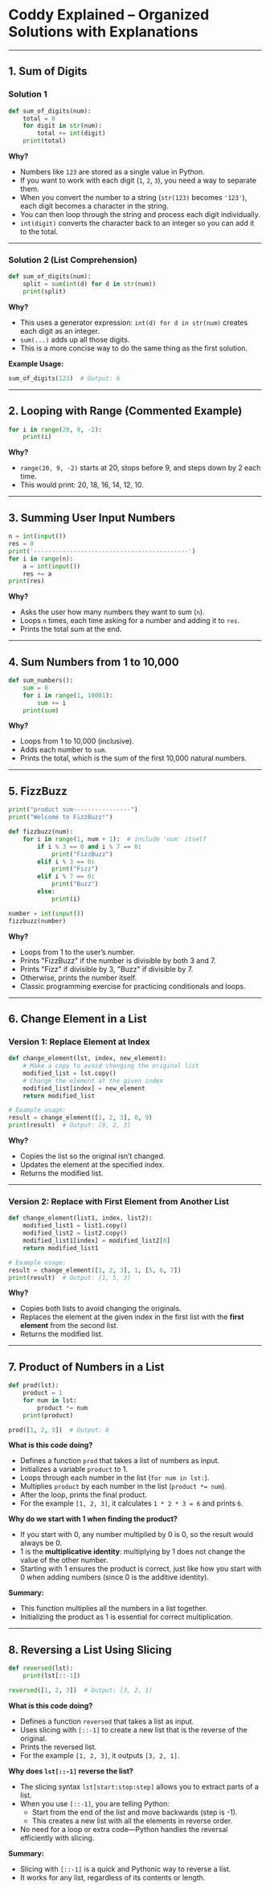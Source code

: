 # Coddy Explained – Organized Solutions with Explanations

---

## 1. Sum of Digits

### Solution 1

```python
def sum_of_digits(num):
    total = 0
    for digit in str(num):
        total += int(digit)
    print(total)
```

**Why?**

- Numbers like `123` are stored as a single value in Python.
- If you want to work with each digit (`1`, `2`, `3`), you need a way to separate them.
- When you convert the number to a string (`str(123)` becomes `'123'`), each digit becomes a character in the string.
- You can then loop through the string and process each digit individually.
- `int(digit)` converts the character back to an integer so you can add it to the total.

---

### Solution 2 (List Comprehension)

```python
def sum_of_digits(num):
    split = sum(int(d) for d in str(num))
    print(split)
```

**Why?**

- This uses a generator expression: `int(d) for d in str(num)` creates each digit as an integer.
- `sum(...)` adds up all those digits.
- This is a more concise way to do the same thing as the first solution.

**Example Usage:**

```python
sum_of_digits(123)  # Output: 6
```

---

## 2. Looping with Range (Commented Example)

```python
for i in range(20, 9, -2):
    print(i)
```

**Why?**

- `range(20, 9, -2)` starts at 20, stops before 9, and steps down by 2 each time.
- This would print: 20, 18, 16, 14, 12, 10.

---

## 3. Summing User Input Numbers

```python
n = int(input())
res = 0
print('-------------------------------------------')
for i in range(n):
    a = int(input())
    res += a
print(res)
```

**Why?**

- Asks the user how many numbers they want to sum (`n`).
- Loops `n` times, each time asking for a number and adding it to `res`.
- Prints the total sum at the end.

---

## 4. Sum Numbers from 1 to 10,000

```python
def sum_numbers():
    sum = 0
    for i in range(1, 10001):
        sum += i
    print(sum)
```

**Why?**

- Loops from 1 to 10,000 (inclusive).
- Adds each number to `sum`.
- Prints the total, which is the sum of the first 10,000 natural numbers.

---

## 5. FizzBuzz

```python
print("product sum----------------")
print("Welcome to FizzBuzz!")

def fizzbuzz(num):
    for i in range(1, num + 1):  # include 'num' itself
        if i % 3 == 0 and i % 7 == 0:
            print("FizzBuzz")
        elif i % 3 == 0:
            print("Fizz")
        elif i % 7 == 0:
            print("Buzz")
        else:
            print(i)

number = int(input())
fizzbuzz(number)
```

**Why?**

- Loops from 1 to the user’s number.
- Prints "FizzBuzz" if the number is divisible by both 3 and 7.
- Prints "Fizz" if divisible by 3, "Buzz" if divisible by 7.
- Otherwise, prints the number itself.
- Classic programming exercise for practicing conditionals and loops.

---

## 6. Change Element in a List

### Version 1: Replace Element at Index

```python
def change_element(lst, index, new_element):
    # Make a copy to avoid changing the original list
    modified_list = lst.copy()
    # Change the element at the given index
    modified_list[index] = new_element
    return modified_list

# Example usage:
result = change_element([1, 2, 3], 0, 9)
print(result)  # Output: [9, 2, 3]
```

**Why?**

- Copies the list so the original isn’t changed.
- Updates the element at the specified index.
- Returns the modified list.

---

### Version 2: Replace with First Element from Another List

```python
def change_element(list1, index, list2):
    modified_list1 = list1.copy()
    modified_list2 = list2.copy()
    modified_list1[index] = modified_list2[0]
    return modified_list1

# Example usage:
result = change_element([1, 2, 3], 1, [5, 6, 7])
print(result)  # Output: [1, 5, 3]
```

**Why?**

- Copies both lists to avoid changing the originals.
- Replaces the element at the given index in the first list with the **first element** from the second list.
- Returns the modified list.

---

## 7. Product of Numbers in a List

```python
def prod(lst):
    product = 1
    for num in lst:
        product *= num
    print(product)

prod([1, 2, 3])  # Output: 6
```

**What is this code doing?**

- Defines a function `prod` that takes a list of numbers as input.
- Initializes a variable `product` to 1.
- Loops through each number in the list (`for num in lst:`).
- Multiplies `product` by each number in the list (`product *= num`).
- After the loop, prints the final product.
- For the example `[1, 2, 3]`, it calculates `1 * 2 * 3 = 6` and prints `6`.

**Why do we start with 1 when finding the product?**

- If you start with 0, any number multiplied by 0 is 0, so the result would always be 0.
- 1 is the **multiplicative identity**: multiplying by 1 does not change the value of the other number.
- Starting with 1 ensures the product is correct, just like how you start with 0 when adding numbers (since 0 is the additive identity).

**Summary:**

- This function multiplies all the numbers in a list together.
- Initializing the product as 1 is essential for correct multiplication.

---

## 8. Reversing a List Using Slicing

```python
def reversed(lst):
    print(lst[::-1])

reversed([1, 2, 3])  # Output: [3, 2, 1]
```

**What is this code doing?**

- Defines a function `reversed` that takes a list as input.
- Uses slicing with `[::-1]` to create a new list that is the reverse of the original.
- Prints the reversed list.
- For the example `[1, 2, 3]`, it outputs `[3, 2, 1]`.

**Why does `lst[::-1]` reverse the list?**

- The slicing syntax `lst[start:stop:step]` allows you to extract parts of a list.
- When you use `[::-1]`, you are telling Python:
  - Start from the end of the list and move backwards (step is -1).
  - This creates a new list with all the elements in reverse order.
- No need for a loop or extra code—Python handles the reversal efficiently with slicing.

**Summary:**

- Slicing with `[::-1]` is a quick and Pythonic way to reverse a list.
- It works for any list, regardless of its contents or length.
